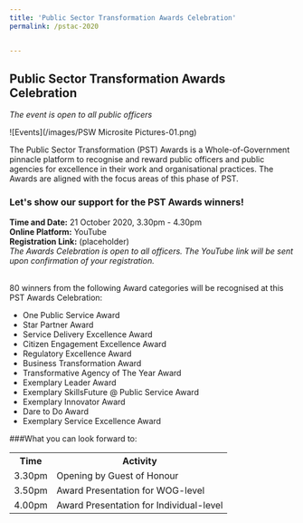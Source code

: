 ```yaml
---
title: 'Public Sector Transformation Awards Celebration'
permalink: /pstac-2020


---
```


## Public Sector Transformation Awards Celebration
<i>The event is open to all public officers</i><br>

![Events](/images/PSW Microsite Pictures-01.png)

The Public Sector Transformation (PST) Awards is a Whole-of-Government pinnacle platform to recognise and reward public officers and public agencies for excellence in their work and organisational practices. The Awards are aligned with the focus areas of this phase of PST. 

### Let's show our support for the PST Awards winners!<br>
**Time and Date:** 21 October 2020, 3.30pm - 4.30pm<br>
**Online Platform:** YouTube<br>
**Registration Link:** (placeholder)<br>
*The Awards Celebration is open to all officers. The YouTube link will be sent upon confirmation of your registration.*<br>
<br>

80 winners from the following Award categories will be recognised at this PST Awards Celebration:<br>
<ul>
  <li>One Public Service Award</li>
  <li>Star Partner Award</li>
  <li>Service Delivery Excellence Award</li>
  <li>Citizen Engagement Excellence Award</li> 
  <li>Regulatory Excellence Award</li>
  <li>Business Transformation Award</li>
  <li>Transformative Agency of The Year Award</li>
  <li>Exemplary Leader Award</li>
  <li>Exemplary SkillsFuture @ Public Service Award</li>
  <li>Exemplary Innovator Award</li>
  <li>Dare to Do Award</li>
  <li>Exemplary Service Excellence Award</li>
</ul>
<!-- <a href="#"><img src="/images/sign-up-btn.png" style="width:280px" /> </a> -->
<!-- <a href="include link><img src="/include image" style="width:280px"/> </a> --> 

###What you can look forward to:
<table>
  <tr>
    <th>
      Time
    </th>
    <th>
      Activity
    </th>
  </tr>
  <tr>
    <td>
      3.30pm
    </td>
    <td>
      Opening by Guest of Honour
    </td>
  </tr>
  <tr>
    <td>
      3.50pm
    </td>
    <td>
      Award Presentation for WOG-level 
    </td>
  </tr>
  <tr>
    <td>
      4.00pm
    </td>
    <td>
      Award Presentation for Individual-level
    </td>
  </tr>
  </table>
  

